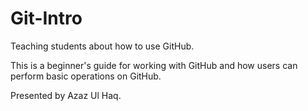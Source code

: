 # Git-Intro

Teaching students about how to use GitHub.

This is a beginner's guide for working with GitHub and how users can perform basic operations on GitHub.

Presented by Azaz Ul Haq.

